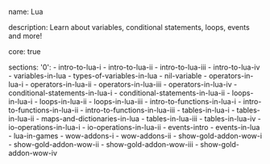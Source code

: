 name: Lua

description: Learn about variables, conditional statements, loops, events and more!

core: true

sections:
  '0':
    - intro-to-lua-i
    - intro-to-lua-ii
    - intro-to-lua-iii
    - intro-to-lua-iv
    - variables-in-lua
    - types-of-variables-in-lua
    - nil-variable
    - operators-in-lua-i
    - operators-in-lua-ii
    - operators-in-lua-iii
    - operators-in-lua-iv
    - conditional-statements-in-lua-i
    - conditional-statements-in-lua-ii
    - loops-in-lua-i
    - loops-in-lua-ii
    - loops-in-lua-iii
    - intro-to-functions-in-lua-i
    - intro-to-functions-in-lua-ii
    - intro-to-functions-in-lua-iii
    - tables-in-lua-i
    - tables-in-lua-ii
    - maps-and-dictionaries-in-lua
    - tables-in-lua-iii
    - tables-in-lua-iv
    - io-operations-in-lua-i
    - io-operations-in-lua-ii
    - events-intro
    - events-in-lua
    - lua-in-games
    - wow-addons-i
    - wow-addons-ii
    - show-gold-addon-wow-i
    - show-gold-addon-wow-ii
    - show-gold-addon-wow-iii
    - show-gold-addon-wow-iv
